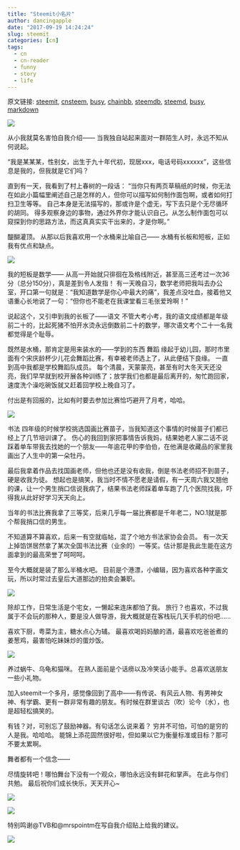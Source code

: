 ```yaml
---
title: "Steemit小名片"
author: dancingapple
date: "2017-09-19 14:24:24"
slug: steemit
categories: [cn]
tags: 
  - cn
  - cn-reader
  - funny
  - story
  - life
---
```


原文链接: [steemit](https://steemit.com), [cnsteem](https://cnsteem.com), [busy](https://busy.org), [chainbb](https://chainbb.com), [steemdb](https://steemdb.com), [steemd](https://steemd.com), [busy](https://busy.org), [markdown](https://raw.githubusercontent.com/pzhaonet/steem_dancingapple/master/content/post/steemit.md)

![](https://steemitimages.com/DQmNPhQvtryc74azwEJbykixnqraR9Vv8UzT7vbxi5vZL4S/image.png)

从小我就莫名害怕自我介绍——
当我独自站起来面对一群陌生人时，永远不知从何说起。

“我是某某某，性别女，出生于九十年代初，现居xxx，电话号码xxxxxx”，这些信息是我的，但我就是它们吗？

直到有一天，我看到了村上春树的一段话：
“当你只有两页草稿纸的时候，你无法在如此小篇幅里阐述自己是怎样的人，但你可以描写如何制作面包啊，或者如何打扫卫生等等。
自己本身是无法描写的，那或许是个虚无，写下去只是个无尽循环的胡同。
得多观察身边的事物，通过外界你才能认识自己。从怎么制作面包可以窥探到你的思路方法，而这真真实实干出来的，才是你啊。”

醍醐灌顶。
从那以后我喜欢用一个水桶来比喻自己——
水桶有长板和短板，正如我有优点和缺点。

![](https://steemitimages.com/DQmQUjivbwVbKLNg47BUZzKhhne643HQ3xhj528jQvXymq2/image.png)

我的短板是数学——
从高一开始就只徘徊在及格线附近，甚至高三还考过一次36分（总分150分），真是差到令人发指！
有一天晚自习，数学老师把我叫去办公室，开口第一句就是：“我知道数学是你心中最大的痛”，我差点没吐血，接着他又语重心长地说了一句：“但你也不能老在我课堂看三毛张爱玲啊！”

说起这个，又引申到我的长板了——语文
不管大考小考，我的语文成绩都是年级前二十的，比起死猪不怕开水烫永远倒数前二十的数学，哪次语文考个二十一名我都觉得是个耻辱。

既然是水桶，那肯定是用来装水的——学到的东西
舞蹈
缘起于幼儿园，那时市里面有个宋庆龄杯少儿花会舞蹈比赛，有幸被老师选上了，从此便结下良缘。
一直到高中我都是学校舞蹈队成员。
每个清晨，天蒙蒙亮，甚至有时大冬天天还没亮，我们早早就到校开展各种训练了；放学我们也都是最后离开的，匆忙跑回家，速度洗个澡吃碗饭就又赶着回学校上晚自习了。

付出是有回报的，比如有时要去参加比赛恰巧避开了月考，哈哈。

![](https://steemitimages.com/DQmXqtLK5TEcVru6y4aHC51cBYMt1eWSnUWDUYcxJZvr5TL/image.png)

书法
四年级的时候学校挑选国画比赛苗子，当我知道这个事情的时候苗子们都已经上了几节培训课了。
伤心的我回到家把事情告诉我妈，结果她老人家二话不说踩着单车带我去找她的一个朋友——年逾花甲的李伯伯，在他满是收藏品的家里我画出了人生中的第一朵牡丹。

最后我拿着作品去找国画老师，但他也还是没有收我，倒是书法老师招不到苗子，硬是收我为徒。
想起也是搞笑，我当时不情不愿老是请假，有一天周六我又翘他的课，让一个男生捎口信说我病了，结果书法老师踩着单车跑了几个医院找我，吓得我从此好好学习天天向上。

当年的书法比赛我拿了三等奖，后来几乎每一届比赛都是千年老二，NO.1就是那个帮我捎口信的男生。

不知道算不算喜欢，后来一有空就临帖，混了个地方书法家协会会员。
有一次天上掉馅饼居然拿了某次全国书法比赛（业余的）一等奖。估计那是我此生能在这方面拿到的最高荣誉了呵呵呵。

至今大概就是装了那么半桶水吧。
目前是个港漂，小编辑，因为喜欢各种字画文玩，所以时常过去皇后大道那边的拍卖会兼职。

![](https://steemitimages.com/DQmeP48Ti5PmR2eXydyHQp7JPb5tZsvuVEjTzXpjMyzNDzW/image.png)

除却工作，日常生活是个宅女，一懒起来连床都怕了我。
旅行？也喜欢，不过我属于不会玩的那种人，要是没人做导游，我大概就是在客栈玩几天手机的份吧……

喜欢下厨，粤菜为主，糖水点心为辅。
最喜欢喝妈妈酿的酒，最喜欢吃爸爸煮的姜葱鸡，最害怕吃妹妹炒的蛋炒饭。

![](https://steemitimages.com/DQmV7SGmrBbDT3dLvD287DBGEyPbKzyXWUt1KobAi5yQmFa/image.png)

养过蜗牛、乌龟和猫咪。
在熟人面前是个话痨以及冷笑话小能手。总喜欢送朋友一些小礼物。


加入steemit一个多月，感觉像回到了高中——有传说、有风云人物、有男神女神、有学霸、更有一群非常有趣的朋友。有时候在群里谈古（吹）论今（水），也是超轻松搞笑的。

有钱？对，可别忘了鼓励神器。有句话怎么说来着？
穷并不可怕，可怕的是穷的人是我。哈哈哈。
能锦上添花固然很好啦，但如果以它为衡量标准或目标？那可不要太累啊。

舞者都有一个信念——

尽情旋转吧！哪怕舞台下没有一个观众，哪怕永远没有鲜花和掌声。
在此与你们共勉。
最后祝你们成长快乐，天天开心~

![](https://steemitimages.com/DQmTNT27GtyYgo3PapQJ36skTMwdmqTZipr8VUNCjMYXsmz/image.png)

![](https://steemitimages.com/DQmNjE4T3345w4YivArAgQsPQhsBAcp3bpUSUXb7absPgTh/image.png)



特别鸣谢@TVB和@mrspointm在写自我介绍贴上给我的建议。

![](https://steemitimages.com/DQmZbQXgtkpvna6wKVL1F4joLkdsLknzyTxs5mvauL5MQgG/image.png)
